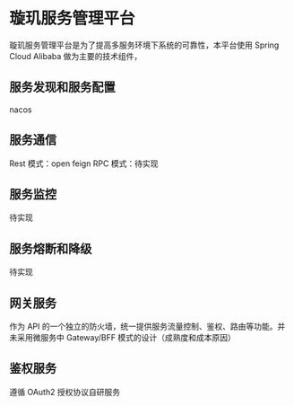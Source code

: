# 璇玑服务管理平台
璇玑服务管理平台是为了提高多服务环境下系统的可靠性，本平台使用 Spring Cloud Alibaba 做为主要的技术组件，
## 服务发现和服务配置
nacos 
## 服务通信
Rest 模式：open feign
RPC 模式：待实现
## 服务监控
待实现
## 服务熔断和降级
待实现
## 网关服务
作为 API 的一个独立的防火墙，统一提供服务流量控制、鉴权、路由等功能。并未采用微服务中 Gateway/BFF 模式的设计（成熟度和成本原因）
## 鉴权服务
遵循 OAuth2 授权协议自研服务

